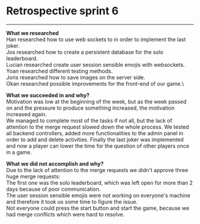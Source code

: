 # Retrospective sprint 6

---

**What we researched** \
Han researched how to use web sockets to in order to implement the last joker.\
Jos researched how to create a persistent database for the solo leaderboard.\
Lucian researched create user session sensible emojis with websockets.\
Yoan researched different testing methods.\
Joris researched how to save images on the server side.\
Okan researched possible improvements for the front-end of our game.\

**What we succeeded in and why?** \
Motivation was low at the beginning of the week, but as the week passed on 
and the pressure to produce something increased, the motivation increased again.\
We managed to complete most of the tasks if not all, but the lack of attention to the merge request slowed down the whole process.
We tested all backend controllers, added more functionalities to the admin panel in order to add and delete activities. Finally the
last joker was implemented and now a player can lower the time for the question of other players once in a game.


**What we did not accomplish and why?** \
Due to the lack of attention to the merge requests we didn't approve three huge merge requests:\
The first one was the solo leaderboard, which was left open for more than 2 days because of poor communication.\
The user session sensible emojis were not working on everyone's machine and therefore it took us some time to figure the issue.\
Not everyone could press the start button and start the game, because we had merge conflicts which were hard to resolve.
